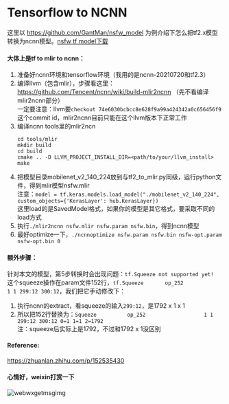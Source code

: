 # Tensorflow to NCNN

这里以 https://github.com/GantMan/nsfw_model 为例介绍下怎么把tf2.x模型转换为ncnn模型。[nsfw tf model下载](https://github.com/GantMan/nsfw_model/releases/download/1.2.0/mobilenet_v2_140_224.1.zip)

#### 大体上是tf to mlir to ncnn：

1. 准备好ncnn环境和tensorflow环境（我用的是ncnn-20210720和tf2.3）
2. 编译llvm（包含mlir），步骤看这里：https://github.com/Tencent/ncnn/wiki/build-mlir2ncnn （先不看编译mlir2ncnn部分）  
一定要注意：llvm要`checkout 74e6030bcbcc8e628f9a99a424342a0c656456f9`这个commit id，mlir2ncnn目前只能在这个llvm版本下正常工作
3. 编译ncnn tools里的mlir2ncn
	```
	cd tools/mlir
	mkdir build
	cd build
	cmake .. -D LLVM_PROJECT_INSTALL_DIR=<path/to/your/llvm_install>
	make
	```
4. 把模型目录mobilenet_v2_140_224放到与tf2_to_mlir.py同级，运行python文件，得到mlir模型nsfw.mlir    
注意：`model = tf.keras.models.load_model("./mobilenet_v2_140_224", custom_objects={'KerasLayer': hub.KerasLayer})`  
这里load的是SavedModel格式，如果你的模型是其它格式，要采取不同的load方式
5. 执行`./mlir2ncnn nsfw.mlir nsfw.param nsfw.bin`，得到ncnn模型
6. 最好optimize一下，`./ncnnoptimize nsfw.param nsfw.bin nsfw-opt.param nsfw-opt.bin 0`

#### 额外步骤：
针对本文的模型，第5步转换时会出现问题：`tf.Squeeze not supported yet!`  
这个squeeze操作在param文件152行，`tf.Squeeze       op_252                   1 1 299:12 300:12`，我们把它手动修改下：
1. 执行ncnn的extract，看squeeze的输入`299:12`，是1792 x 1 x 1
3. 所以把152行替换为：`Squeeze          op_252                   1 1 299:12 300:12 0=1 1=1 2=1792`  
注：squeeze后实际上是1792，不过和1792 x 1没区别

#### Reference:
https://zhuanlan.zhihu.com/p/152535430  


#### 心情好，weixin打赏一下
![webwxgetmsgimg ](https://user-images.githubusercontent.com/2231483/147183811-c8832374-adf4-4351-b898-b1ec75e2cf9d.jpeg)

